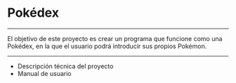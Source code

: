 # Pokédex
***

El objetivo de este proyecto es crear un programa que funcione como una Pokédex, en la que el usuario podrá introducir sus propios Pokémon.

***
* Descripción técnica del proyecto
* Manual de usuario